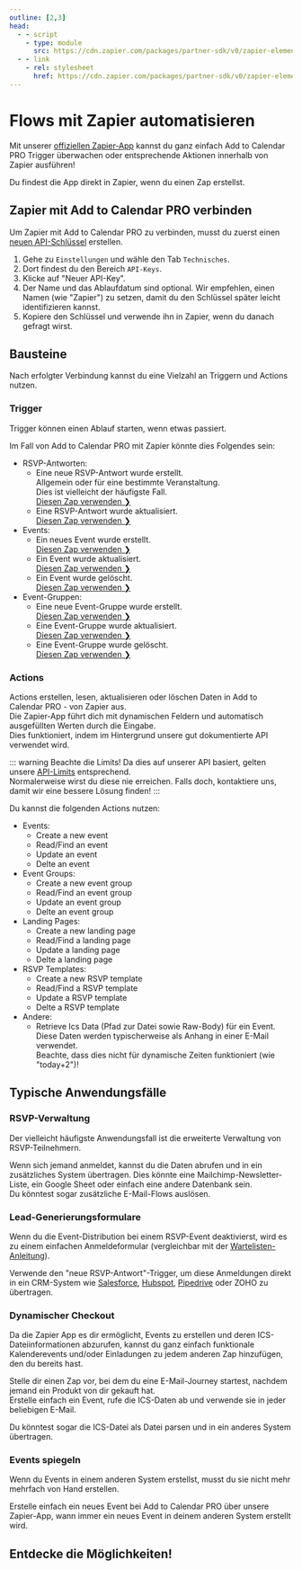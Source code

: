 ```yaml
---
outline: [2,3]
head:
  - - script
    - type: module
      src: https://cdn.zapier.com/packages/partner-sdk/v0/zapier-elements/zapier-elements.esm.js
  - - link
    - rel: stylesheet
      href: https://cdn.zapier.com/packages/partner-sdk/v0/zapier-elements/zapier-elements.css
---
```


# Flows mit Zapier automatisieren

Mit unserer [offiziellen Zapier-App](https://zapier.com/apps/add-to-calendar-pro) kannst du ganz einfach Add to Calendar PRO Trigger überwachen oder entsprechende Aktionen innerhalb von Zapier ausführen!

Du findest die App direkt in Zapier, wenn du einen Zap erstellst.

## Zapier mit Add to Calendar PRO verbinden

Um Zapier mit Add to Calendar PRO zu verbinden, musst du zuerst einen [neuen API-Schlüssel](/de/application-manual/settings.html#api-keys) erstellen.

1. Gehe zu `Einstellungen` und wähle den Tab `Technisches`.
2. Dort findest du den Bereich `API-Keys`.
3. Klicke auf "Neuer API-Key".
4. Der Name und das Ablaufdatum sind optional. Wir empfehlen, einen Namen (wie "Zapier") zu setzen, damit du den Schlüssel später leicht identifizieren kannst.
5. Kopiere den Schlüssel und verwende ihn in Zapier, wenn du danach gefragt wirst.

## Bausteine

Nach erfolgter Verbindung kannst du eine Vielzahl an Triggern und Actions nutzen.

### Trigger

Trigger können einen Ablauf starten, wenn etwas passiert.

Im Fall von Add to Calendar PRO mit Zapier könnte dies Folgendes sein:

- RSVP-Antworten:
  - Eine neue RSVP-Antwort wurde erstellt.  
  Allgemein oder für eine bestimmte Veranstaltung.  
  Dies ist vielleicht der häufigste Fall.  
  [Diesen Zap verwenden ❯](https://api.zapier.com/v1/embed/add-to-calendar-pro/create?steps[0][app]=App224587CLIAPI@latest&steps[0][action]=new_rsvp_attendee)
  - Eine RSVP-Antwort wurde aktualisiert.  
  [Diesen Zap verwenden ❯](https://api.zapier.com/v1/embed/add-to-calendar-pro/create?steps[0][app]=App224587CLIAPI@latest&steps[0][action]=updated_rsvp_answer)
- Events:
  - Ein neues Event wurde erstellt.  
  [Diesen Zap verwenden ❯](https://api.zapier.com/v1/embed/add-to-calendar-pro/create?steps[0][app]=App224587CLIAPI@latest&steps[0][action]=new_event)
  - Ein Event wurde aktualisiert.  
  [Diesen Zap verwenden ❯](https://api.zapier.com/v1/embed/add-to-calendar-pro/create?steps[0][app]=App224587CLIAPI@latest&steps[0][action]=updated_event)
  - Ein Event wurde gelöscht.  
  [Diesen Zap verwenden ❯](https://api.zapier.com/v1/embed/add-to-calendar-pro/create?steps[0][app]=App224587CLIAPI@latest&steps[0][action]=deleted_event)
- Event-Gruppen:
  - Eine neue Event-Gruppe wurde erstellt.  
  [Diesen Zap verwenden ❯](https://api.zapier.com/v1/embed/add-to-calendar-pro/create?steps[0][app]=App224587CLIAPI@latest&steps[0][action]=new_group)
  - Eine Event-Gruppe wurde aktualisiert.  
  [Diesen Zap verwenden ❯](https://api.zapier.com/v1/embed/add-to-calendar-pro/create?steps[0][app]=App224587CLIAPI@latest&steps[0][action]=updated_group)
  - Eine Event-Gruppe wurde gelöscht.  
  [Diesen Zap verwenden ❯](https://api.zapier.com/v1/embed/add-to-calendar-pro/create?steps[0][app]=App224587CLIAPI@latest&steps[0][action]=deleted_group)

### Actions

Actions erstellen, lesen, aktualisieren oder löschen Daten in Add to Calendar PRO - von Zapier aus.  
Die Zapier-App führt dich mit dynamischen Feldern und automatisch ausgefüllten Werten durch die Eingabe.  
Dies funktioniert, indem im Hintergrund unsere gut dokumentierte API verwendet wird.

::: warning Beachte die Limits!
Da dies auf unserer API basiert, gelten unsere [API-Limits](/de/api/introduction.html#rate-limiting) entsprechend.  
Normalerweise wirst du diese nie erreichen. Falls doch, kontaktiere uns, damit wir eine bessere Lösung finden!
:::

Du kannst die folgenden Actions nutzen:

- Events:
  - Create a new event
  - Read/Find an event
  - Update an event
  - Delte an event
- Event Groups:
  - Create a new event group
  - Read/Find an event group
  - Update an event group
  - Delte an event group
- Landing Pages:
  - Create a new landing page
  - Read/Find a landing page
  - Update a landing page
  - Delte a landing page
- RSVP Templates:
  - Create a new RSVP template
  - Read/Find a RSVP template
  - Update a RSVP template
  - Delte a RSVP template
- Andere:
  - Retrieve Ics Data (Pfad zur Datei sowie Raw-Body) für ein Event.  
  Diese Daten werden typischerweise als Anhang in einer E-Mail verwendet.  
  Beachte, dass dies nicht für dynamische Zeiten funktioniert (wie "today+2")!

## Typische Anwendungsfälle

### RSVP-Verwaltung

Der vielleicht häufigste Anwendungsfall ist die erweiterte Verwaltung von RSVP-Teilnehmern.

Wenn sich jemand anmeldet, kannst du die Daten abrufen und in ein zusätzliches System übertragen. Dies könnte eine Mailchimp-Newsletter-Liste, ein Google Sheet oder einfach eine andere Datenbank sein.  
Du könntest sogar zusätzliche E-Mail-Flows auslösen.

### Lead-Generierungsformulare

Wenn du die Event-Distribution bei einem RSVP-Event deaktivierst, wird es zu einem einfachen Anmeldeformular (vergleichbar mit der [Wartelisten-Anleitung](/de/recipes/waitlist.html)).

Verwende den "neue RSVP-Antwort"-Trigger, um diese Anmeldungen direkt in ein CRM-System wie [Salesforce](https://api.zapier.com/v1/embed/add-to-calendar-pro/create?steps[0][app]=App224587CLIAPI@latest&steps[0][action]=new_rsvp_attendee&steps[1][app]=SalesforceCLIAPI@latest&steps[1][action]=create_lead), [Hubspot](https://api.zapier.com/v1/embed/add-to-calendar-pro/create?steps[0][app]=App224587CLIAPI@latest&steps[0][action]=new_rsvp_attendee&steps[1][app]=HubSpotCLIAPI@latest&steps[1][action]=contactCreate), [Pipedrive](https://api.zapier.com/v1/embed/add-to-calendar-pro/create?steps[0][app]=App224587CLIAPI@latest&steps[0][action]=new_rsvp_attendee&steps[1][app]=PipedriveCLIAPI@latest&steps[1][action]=create_lead) oder ZOHO zu übertragen.

### Dynamischer Checkout

Da die Zapier App es dir ermöglicht, Events zu erstellen und deren ICS-Dateiinformationen abzurufen, kannst du ganz einfach funktionale Kalenderevents und/oder Einladungen zu jedem anderen Zap hinzufügen, den du bereits hast.

Stelle dir einen Zap vor, bei dem du eine E-Mail-Journey startest, nachdem jemand ein Produkt von dir gekauft hat.  
Erstelle einfach ein Event, rufe die ICS-Daten ab und verwende sie in jeder beliebigen E-Mail.

Du könntest sogar die ICS-Datei als Datei parsen und in ein anderes System übertragen.

### Events spiegeln

Wenn du Events in einem anderen System erstellst, musst du sie nicht mehr mehrfach von Hand erstellen.

Erstelle einfach ein neues Event bei Add to Calendar PRO über unsere Zapier-App, wann immer ein neues Event in deinem anderen System erstellt wird.

## Entdecke die Möglichkeiten!

<br />

<div style="position:relative;z-index:0;">
  <zapier-workflow
    client-id="v08oVVLLq6aY9241XuXc6tsG9UTjdvrZF5ffcAQx"
    theme="light"
    intro-copy-display="hide"
    manage-zaps-display="hide"
    guess-zap-display="show"
    app-search-bar-display="show"
    zap-create-from-scratch-display="show"
    id="zapier-workflow"
  ></zapier-workflow>
</div>

<script setup>
import { ref, onMounted, onUnmounted } from 'vue';

const theme = ref('light');
let observer = null;

onMounted(() => {
  if (typeof document !== 'undefined') {
    theme.value = document.documentElement.classList.contains('dark') ? 'dark' : 'light';
  }
  observer = new MutationObserver((mutationsList) => {
    for (const mutation of mutationsList) {
      if (mutation.type === 'attributes' && mutation.attributeName === 'class') {
        if (typeof document !== 'undefined') {
          theme.value = document.documentElement.classList.contains('dark') ? 'dark' : 'light';
        }
      }
    }
  });
  if (typeof document !== 'undefined') {
    observer.observe(document.documentElement, { attributes: true });
  }
});

onUnmounted(() => {
  if (observer) {
    observer.disconnect();
  }
});
</script>
